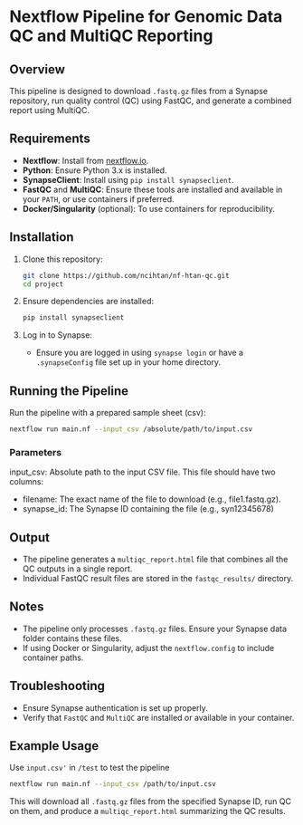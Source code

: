 
# Nextflow Pipeline for Genomic Data QC and MultiQC Reporting

## Overview
This pipeline is designed to download `.fastq.gz` files from a Synapse repository, run quality control (QC) using FastQC, and generate a combined report using MultiQC.

## Requirements
- **Nextflow**: Install from [nextflow.io](https://www.nextflow.io/).
- **Python**: Ensure Python 3.x is installed.
- **SynapseClient**: Install using `pip install synapseclient`.
- **FastQC** and **MultiQC**: Ensure these tools are installed and available in your `PATH`, or use containers if preferred.
- **Docker/Singularity** (optional): To use containers for reproducibility.

## Installation
1. Clone this repository:
   ```bash
   git clone https://github.com/ncihtan/nf-htan-qc.git
   cd project
   ```

2. Ensure dependencies are installed:
   ```bash
   pip install synapseclient
   ```

3. Log in to Synapse:
   - Ensure you are logged in using `synapse login` or have a `.synapseConfig` file set up in your home directory.

## Running the Pipeline
Run the pipeline with a prepared sample sheet (csv):
```bash
nextflow run main.nf --input_csv /absolute/path/to/input.csv
```

### Parameters
input_csv: Absolute path to the input CSV file. This file should have two columns:

- filename: The exact name of the file to download (e.g., file1.fastq.gz).
- synapse_id: The Synapse ID containing the file (e.g., syn12345678)

## Output
- The pipeline generates a `multiqc_report.html` file that combines all the QC outputs in a single report.
- Individual FastQC result files are stored in the `fastqc_results/` directory.

## Notes
- The pipeline only processes `.fastq.gz` files. Ensure your Synapse data folder contains these files.
- If using Docker or Singularity, adjust the `nextflow.config` to include container paths.

## Troubleshooting
- Ensure Synapse authentication is set up properly.
- Verify that `FastQC` and `MultiQC` are installed or available in your container.

## Example Usage
Use `input.csv'` in `/test` to test the pipeline
```bash
nextflow run main.nf --input_csv /path/to/input.csv
```
This will download all `.fastq.gz` files from the specified Synapse ID, run QC on them, and produce a `multiqc_report.html` summarizing the QC results.
